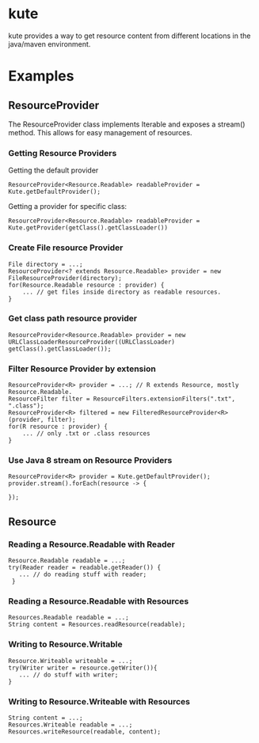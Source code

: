 kute
====

kute provides a way to get resource content from different locations in the java/maven environment.

# Examples


## ResourceProvider

The ResourceProvider class implements Iterable and exposes a stream() method. This allows for easy management of resources.
 
### Getting Resource Providers

Getting the default provider

    ResourceProvider<Resource.Readable> readableProvider = Kute.getDefaultProvider();
    
Getting a provider for specific class:
 
    ResourceProvider<Resource.Readable> readableProvider = Kute.getProvider(getClass().getClassLoader())
        

### Create File resource Provider

    File directory = ...;
    ResourceProvider<? extends Resource.Readable> provider = new FileResourceProvider(directory);
    for(Resource.Readable resource : provider) {
        ... // get files inside directory as readable resources.
    }

### Get class path resource provider

    ResourceProvider<Resource.Readable> provider = new URLClassLoaderResourceProvider((URLClassLoader) getClass().getClassLoader());
    

### Filter Resource Provider by extension

    ResourceProvider<R> provider = ...; // R extends Resource, mostly Resource.Readable.
    ResourceFilter filter = ResourceFilters.extensionFilters(".txt", ".class");
    ResourceProvider<R> filtered = new FilteredResourceProvider<R>(provider, filter);
    for(R resource : provider) {
        ... // only .txt or .class resources 
    }
    
### Use Java 8 stream on Resource Providers

    ResourceProvider<R> provider = Kute.getDefaultProvider();
    provider.stream().forEach(resource -> {
       
    });
    

## Resource

### Reading a Resource.Readable with Reader

    Resource.Readable readable = ...;
    try(Reader reader = readable.getReader()) {
       ... // do reading stuff with reader;
     }
 
### Reading a Resource.Readable with Resources

    Resources.Readable readable = ...;
    String content = Resources.readResource(readable);
    
### Writing to Resource.Writable

    Resource.Writeable writeable = ...;
    try(Writer writer = resource.getWriter()){ 
       ... // do stuff with writer;
    }
    
### Writing to Resource.Writeable with Resources

    String content = ...;
    Resources.Writeable readable = ...;
    Resources.writeResource(readable, content);


